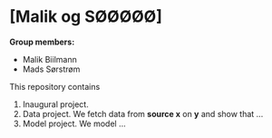 # \[Malik og SØØØØØ\]

**Group members:**
- Malik Biilmann
- Mads Sørstrøm

This repository contains  
1. Inaugural project. 
2. Data project. We fetch data from **source x** on **y** and show that ...
3. Model project. We model ...
